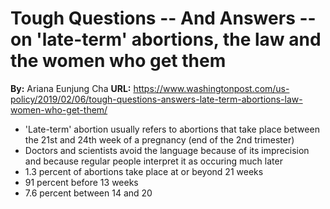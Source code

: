 # Tough Questions -- And Answers -- on 'late-term' abortions, the law and the women who get them
**By:** Ariana Eunjung Cha
**URL:** https://www.washingtonpost.com/us-policy/2019/02/06/tough-questions-answers-late-term-abortions-law-women-who-get-them/

- 'Late-term' abortion usually refers to abortions that take place between the 21st and 24th week of a pregnancy (end of the 2nd trimester)
- Doctors and scientists avoid the language because of its imprecision and because regular people interpret it as occuring much later
- 1.3 percent of abortions take place at or beyond 21 weeks
- 91 percent before 13 weeks
- 7.6 percent between 14 and 20

